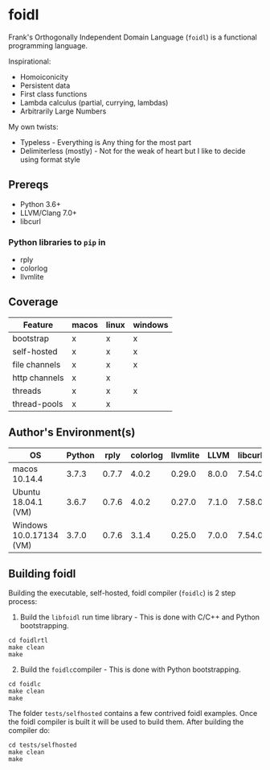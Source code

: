 # foidl

Frank's Orthogonally Independent Domain Language (`foidl`) is a functional programming language.

Inspirational:
* Homoiconicity
* Persistent data
* First class functions
* Lambda calculus (partial, currying, lambdas)
* Arbitrarily Large Numbers

My own twists:
* Typeless - Everything is Any thing for the most part
* Delimiterless (mostly) - Not for the weak of heart but I like to decide using format style


## Prereqs
* Python 3.6+
* LLVM/Clang 7.0+
* libcurl

### Python libraries to `pip` in
* rply
* colorlog
* llvmlite

## Coverage

| Feature | macos | linux | windows |
| ------- | ----- | ----- | ------- |
| bootstrap | x | x | x |
| self-hosted | x | x | x |
| file channels | x | x | x |
| http channels | x | x | |
| threads | x | x | x |
| thread-pools | x | x | |


## Author's Environment(s)

| OS | Python | rply | colorlog | llvmlite | LLVM | libcurl |
| -- | ------ | ---- | -------- | -------- | ---- | ------- |
| macos 10.14.4 | 3.7.3 | 0.7.7 | 4.0.2 | 0.29.0 | 8.0.0 | 7.54.0 |
| Ubuntu 18.04.1 (VM) | 3.6.7 | 0.7.6 | 4.0.2 | 0.27.0 | 7.1.0 | 7.58.0 |
| Windows 10.0.17134  (VM) | 3.7.0 | 0.7.6 | 3.1.4 | 0.25.0 | 7.0.0 | 7.54.0 |


## Building foidl
Building the executable, self-hosted, foidl compiler (`foidlc`) is 2 step process:

1. Build the `libfoidl` run time library - This is done with C/C++ and Python bootstrapping.
```
cd foidlrtl
make clean
make
```
2. Build the `foidlc`compiler - This is done with Python bootstrapping.
```
cd foidlc
make clean
make
```

The folder `tests/selfhosted` contains a few contrived foidl examples. Once the foidl compiler is built it will be used to build them. After building the compiler do:
```
cd tests/selfhosted
make clean
make
```